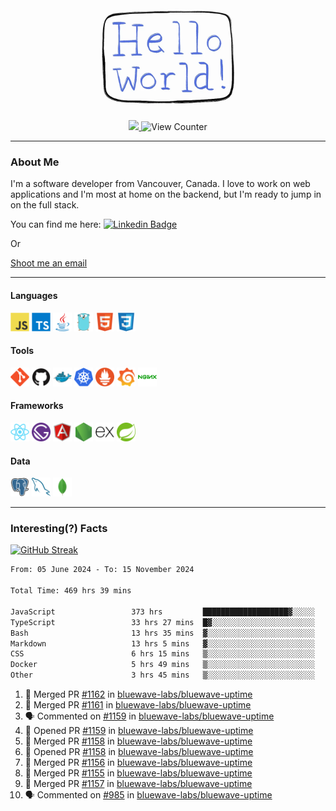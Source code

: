 <div align="center">
    <img src="./img/hello_world.webp" height="200px" width="">
    <div>
        <a href="https://www.linkedin.com/in/ajhollid">
            <img src="https://img.shields.io/badge/LinkedIn-blue"/>
        </a>
        <img src="https://komarev.com/ghpvc/?username=ajhollid&color=yellow" alt="View Counter">
    </div>
</div>

---

### About Me

I'm a software developer from Vancouver, Canada. I love to work on web applications and I'm most at home on the backend, but I'm ready to jump in on the full stack.

You can find me here: [![Linkedin Badge](https://img.shields.io/badge/-ajhollid-blue?style=flat&logo=Linkedin&logoColor=white)](https://www.linkedin.com/in/ajhollid)

Or

[Shoot me an email](mailto:ajhollid@gmail.com)

---

#### Languages

<div>
    <img src="./img/devicons/javascript-original.svg" width=30 height=30 alt="JavaScript">
    <img src="/img/devicons/typescript-original.svg" width=30 height=30 alt="TypeScript">
    <img src="./img/devicons/java-original.svg" width=30 height=30 alt="Java">
    <img src="./img/devicons/go-original.svg" width=30 height=30 alt="Golang">
    <img src="./img/devicons/html5-original.svg" width=30 height=30 alt="HTML 5">
    <img src="./img/devicons/css3-original.svg" width=30 height=30 alt="CSS 3">
</div>

#### Tools

<div>
    <img src="./img/devicons/git-original.svg" width=30 height=30 alt="Git">
    <img src="./img/devicons/github-original.svg" width=30 height=30 alt="Github">
    <img src="./img/devicons/docker-original.svg" width=30 
    height=30 alt="Docker">
    <img src="./img/devicons/kubernetes-original.svg" width=30 height=30 alt="K8">
    <img src="./img/devicons/prometheus-original.svg" width=30 height=30 alt="Prometheus">
    <img src="./img/devicons/grafana-original.svg" width=30 height=30 alt="Grafana">
    <img src="./img/devicons/nginx-original.svg" width=30 height=30 alt="Nginx">
</div>

#### Frameworks

<div>
    <img src="./img/devicons/react-original.svg" width=30 height=30 alt="React">
    <img src="./img/devicons/gatsby-original.svg" width=30 height=30 alt="Gatsby">
    <img src="./img/devicons/angularjs-original.svg" width=30 height=30 alt="AngularJS">
    <img src="./img/devicons/nodejs-original.svg" width=30 height=30 alt="NodeJS">
    <img src="./img/devicons/express-original.svg" width=30 height=30 alt="Express">
    <img src="./img/devicons/spring-original.svg" width=30 height=30 alt="Spring">
</div>

#### Data

<div>
    <img src="./img/devicons/postgresql-original.svg" width=30 height=30 alt="Postgresql">
    <img src="./img/devicons/mysql-original.svg" width=30 height=30 alt="Mysql">
    <img src="./img/devicons/mongodb-original.svg" width=30 height=30 alt="MongoDB">
</div>

---

### Interesting(?) Facts

[![GitHub Streak](http://github-readme-streak-stats.herokuapp.com?user=ajhollid)](https://git.io/streak-stats)

 <!--START_SECTION:waka-->

```txt
From: 05 June 2024 - To: 15 November 2024

Total Time: 469 hrs 39 mins

JavaScript                 373 hrs         ███████████████████▓░░░░░   78.79 %
TypeScript                 33 hrs 27 mins  █▓░░░░░░░░░░░░░░░░░░░░░░░   07.07 %
Bash                       13 hrs 35 mins  ▓░░░░░░░░░░░░░░░░░░░░░░░░   02.87 %
Markdown                   13 hrs 5 mins   ▓░░░░░░░░░░░░░░░░░░░░░░░░   02.77 %
CSS                        6 hrs 15 mins   ▒░░░░░░░░░░░░░░░░░░░░░░░░   01.32 %
Docker                     5 hrs 49 mins   ▒░░░░░░░░░░░░░░░░░░░░░░░░   01.23 %
Other                      3 hrs 45 mins   ▒░░░░░░░░░░░░░░░░░░░░░░░░   00.79 %
```

<!--END_SECTION:waka-->


<!--START_SECTION:activity-->
1. 🎉 Merged PR [#1162](https://github.com/bluewave-labs/bluewave-uptime/pull/1162) in [bluewave-labs/bluewave-uptime](https://github.com/bluewave-labs/bluewave-uptime)
2. 🎉 Merged PR [#1161](https://github.com/bluewave-labs/bluewave-uptime/pull/1161) in [bluewave-labs/bluewave-uptime](https://github.com/bluewave-labs/bluewave-uptime)
3. 🗣 Commented on [#1159](https://github.com/bluewave-labs/bluewave-uptime/pull/1159#issuecomment-2478513700) in [bluewave-labs/bluewave-uptime](https://github.com/bluewave-labs/bluewave-uptime)
4. 💪 Opened PR [#1159](https://github.com/bluewave-labs/bluewave-uptime/pull/1159) in [bluewave-labs/bluewave-uptime](https://github.com/bluewave-labs/bluewave-uptime)
5. 🎉 Merged PR [#1158](https://github.com/bluewave-labs/bluewave-uptime/pull/1158) in [bluewave-labs/bluewave-uptime](https://github.com/bluewave-labs/bluewave-uptime)
6. 💪 Opened PR [#1158](https://github.com/bluewave-labs/bluewave-uptime/pull/1158) in [bluewave-labs/bluewave-uptime](https://github.com/bluewave-labs/bluewave-uptime)
7. 🎉 Merged PR [#1156](https://github.com/bluewave-labs/bluewave-uptime/pull/1156) in [bluewave-labs/bluewave-uptime](https://github.com/bluewave-labs/bluewave-uptime)
8. 🎉 Merged PR [#1155](https://github.com/bluewave-labs/bluewave-uptime/pull/1155) in [bluewave-labs/bluewave-uptime](https://github.com/bluewave-labs/bluewave-uptime)
9. 🎉 Merged PR [#1157](https://github.com/bluewave-labs/bluewave-uptime/pull/1157) in [bluewave-labs/bluewave-uptime](https://github.com/bluewave-labs/bluewave-uptime)
10. 🗣 Commented on [#985](https://github.com/bluewave-labs/bluewave-uptime/issues/985#issuecomment-2475579003) in [bluewave-labs/bluewave-uptime](https://github.com/bluewave-labs/bluewave-uptime)
<!--END_SECTION:activity-->
